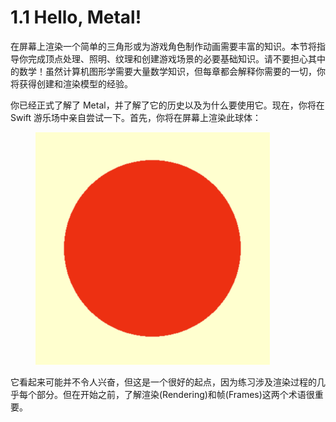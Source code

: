 # 1.1 Hello, Metal!

在屏幕上渲染一个简单的三角形或为游戏角色制作动画需要丰富的知识。本节将指导你完成顶点处理、照明、纹理和创建游戏场景的必要基础知识。请不要担心其中的数学！虽然计算机图形学需要大量数学知识，但每章都会解释你需要的一切，你将获得创建和渲染模型的经验。

你已经正式了解了 Metal，并了解了它的历史以及为什么要使用它。现在，你将在 Swift 游乐场中亲自尝试一下。首先，你将在屏幕上渲染此球体：

<figure><img src="../.gitbook/assets/image (3) (1) (1) (1).png" alt="" width="375"><figcaption></figcaption></figure>

它看起来可能并不令人兴奋，但这是一个很好的起点，因为练习涉及渲染过程的几乎每个部分。但在开始之前，了解渲染(Rendering)和帧(Frames)这两个术语很重要。



